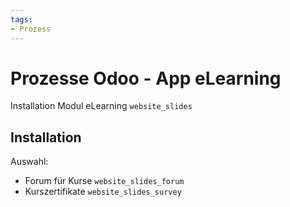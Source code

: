 ```yaml
---
tags:
- Prozess
---
```

# Prozesse Odoo - App eLearning
Installation Modul eLearning `website_slides`

## Installation

Auswahl:
* Forum für Kurse  `website_slides_forum`
* Kurszertifikate `website_slides_survey`